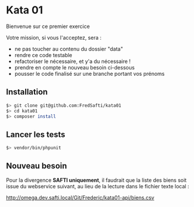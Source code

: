 
Kata 01
=======

Bienvenue sur ce premier exercice

Votre mission, si vous l'acceptez, sera :

- ne pas toucher au contenu du dossier "data"
- rendre ce code testable
- refactoriser le nécessaire, et y'a du nécessaire !
- prendre en compte le nouveau besoin ci-dessous
- pousser le code finalisé sur une branche portant vos prénoms

Installation
------------

```bash
$> git clone git@github.com:FredSafti/kata01
$> cd kata01
$> composer install
```

Lancer les tests
---------------- 

```bash
$> vendor/bin/phpunit
```

Nouveau besoin
--------------

Pour la divergence **SAFTI uniquement**, il faudrait que la liste des biens soit issue du webservice suivant, au lieu de la lecture dans le fichier texte local :

http://omega.dev.safti.local/Git/Frederic/kata01-api/biens.csv
